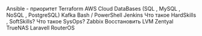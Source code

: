 Ansible - приоритет
Terraform
AWS Cloud
DataBases (SQL , MySQL , NoSQL , PostgreSQL)
Kafka
Bash / PowerShell
Jenkins
Что такое HardSkills , SoftSkills?
Что такое SysOps?
Zabbix
Восстановить LVM
Zentyal
TrueNAS
Laravell
RouterOS